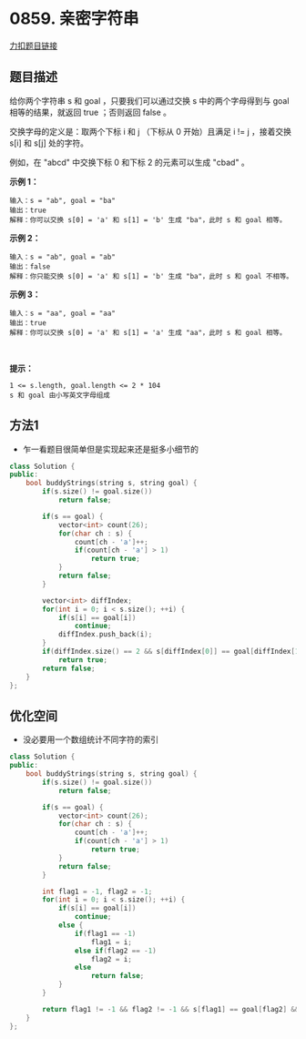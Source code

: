 <p id="亲密字符串"></p>

# 0859. 亲密字符串 

[力扣题目链接](https://leetcode-cn.com/problems/buddy-strings/)  


## 题目描述  

给你两个字符串 s 和 goal ，只要我们可以通过交换 s 中的两个字母得到与 goal 相等的结果，就返回 true ；否则返回 false 。

交换字母的定义是：取两个下标 i 和 j （下标从 0 开始）且满足 i != j ，接着交换 s[i] 和 s[j] 处的字符。

例如，在 "abcd" 中交换下标 0 和下标 2 的元素可以生成 "cbad" 。
 

**示例 1：**

    输入：s = "ab", goal = "ba"
    输出：true
    解释：你可以交换 s[0] = 'a' 和 s[1] = 'b' 生成 "ba"，此时 s 和 goal 相等。

**示例 2：**

    输入：s = "ab", goal = "ab"
    输出：false
    解释：你只能交换 s[0] = 'a' 和 s[1] = 'b' 生成 "ba"，此时 s 和 goal 不相等。

**示例 3：**

    输入：s = "aa", goal = "aa"
    输出：true
    解释：你可以交换 s[0] = 'a' 和 s[1] = 'a' 生成 "aa"，此时 s 和 goal 相等。
 

**提示：**

    1 <= s.length, goal.length <= 2 * 104
    s 和 goal 由小写英文字母组成



## 方法1  

* 乍一看题目很简单但是实现起来还是挺多小细节的 

```cpp
class Solution {
public:
    bool buddyStrings(string s, string goal) {
        if(s.size() != goal.size())
            return false;

        if(s == goal) {
            vector<int> count(26);
            for(char ch : s) {
                count[ch - 'a']++;
                if(count[ch - 'a'] > 1)
                    return true;
            }
            return false;
        }

        vector<int> diffIndex;
        for(int i = 0; i < s.size(); ++i) {
            if(s[i] == goal[i])
                continue;
            diffIndex.push_back(i);            
        }
        if(diffIndex.size() == 2 && s[diffIndex[0]] == goal[diffIndex[1]] && s[diffIndex[1]] == goal[diffIndex[0]]) 
            return true;      
        return false;
    }
};
```


## 优化空间  

* 没必要用一个数组统计不同字符的索引

```cpp
class Solution {
public:
    bool buddyStrings(string s, string goal) {
        if(s.size() != goal.size())
            return false;

        if(s == goal) {
            vector<int> count(26);
            for(char ch : s) {
                count[ch - 'a']++;
                if(count[ch - 'a'] > 1)
                    return true;
            }
            return false;
        }

        int flag1 = -1, flag2 = -1;
        for(int i = 0; i < s.size(); ++i) {
            if(s[i] == goal[i])
                continue;
            else {
                if(flag1 == -1)
                    flag1 = i;
                else if(flag2 == -1)
                    flag2 = i;
                else
                    return false;
            }         
        }

        return flag1 != -1 && flag2 != -1 && s[flag1] == goal[flag2] && s[flag2] == goal[flag1];
    }
};
```